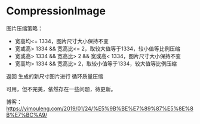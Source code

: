 # CompressionImage

图片压缩策略：
- 宽高均<= 1334，图片尺寸大小保持不变
- 宽或高> 1334 && 宽高比<= 2，取较大值等于1334，较小值等比例压缩
- 宽或高> 1334 && 宽高比> 2 && 宽或高< 1334，图片尺寸大小保持不变
- 宽高均> 1334 && 宽高比> 2，取较小值等于1334，较大值等比例压缩

返回 生成的新尺寸图片进行 循环质量压缩

可用，但不完美，依然存在一些问题，待更新。

博客：https://yimouleng.com/2019/01/24/%E5%9B%BE%E7%89%87%E5%8E%8B%E7%BC%A9/
